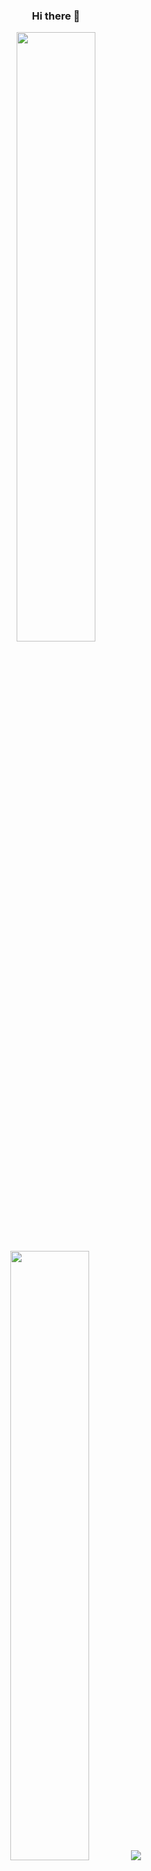 <h3 align="center">Hi there 👋</h3>

<p align = "center">
  <img height="50%" width="auto" src = "https://github-readme-stats.vercel.app/api?username=DarkPhoeniix&show_icons=true&theme=transparent&hide=stars&hide_rank=true&hide_border=true&card_width=450">
  <img height="50%" width="auto" src = "https://github-readme-stats.vercel.app/api/top-langs/?username=DarkPhoeniix&hide_border=true&hide=html,CSS,javascript&langs_count=6&layout=compact&card_width=450&theme=transparent">
  <img src ="https://github-readme-streak-stats.herokuapp.com?user=DarkPhoeniix&theme=transparent&hide_border=true&background=FFFFFF00">
</p>

<!--
**DarkPhoeniix/DarkPhoeniix** is a ✨ _special_ ✨ repository because its `README.md` (this file) appears on your GitHub profile.

Here are some ideas to get you started:

- 🔭 I’m currently working on ...
- 🌱 I’m currently learning ...
- 👯 I’m looking to collaborate on ...
- 🤔 I’m looking for help with ...
- 💬 Ask me about ...
- 📫 How to reach me: ...
- 😄 Pronouns: ...
- ⚡ Fun fact: ...
-->
